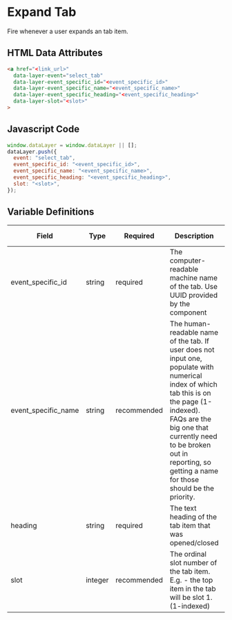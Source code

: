 # Expand Tab

Fire whenever a user expands an tab item.

## HTML Data Attributes

```html
<a href="<link_url>"
  data-layer-event="select_tab"
  data-layer-event_specific_id="<event_specific_id>"
  data-layer-event_specific_name="<event_specific_name>"
  data-layer-event_specific_heading="<event_specific_heading>"
  data-layer-slot="<slot>"
>
```
## Javascript Code

```js
window.dataLayer = window.dataLayer || [];
dataLayer.push({
  event: "select_tab",
  event_specific_id: "<event_specific_id>",
  event_specific_name: "<event_specific_name>",
  event_specific_heading: "<event_specific_heading>",
  slot: "<slot>",
});
```

## Variable Definitions

|Field|Type|Required|Description|Example|Pattern|Min Length|Max Length|Minimum|Maximum|Multiple Of|
| --- | --- | --- | --- | --- | --- | --- | --- | --- | --- | --- |
|event_specific_id|string|required|The computer-readable machine name of the tab. Use UUID provided by the component|12345abcde12345|
|event_specific_name|string|recommended|The human-readable name of the tab. If user does not input one, populate with numerical index of which tab this is on the page (1-indexed). FAQs are the big one that currently need to be broken out in reporting, so getting a name for those should be the priority.|FAQs, 2|
|heading|string|required|The text heading of the tab item that was opened/closed|"Are our products safe?"|
|slot|integer|recommended|The ordinal slot number of the tab item. E.g. - the top item in the tab will be slot 1. (1-indexed)|1||1||1|